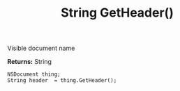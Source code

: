 ﻿---
uid: crmscript_ref_NSDocument_GetHeader
title: String GetHeader()
intellisense: NSDocument.GetHeader
keywords: NSDocument, GetHeader
so.topic: reference
---

Visible document name

**Returns:** String


```crmscript
NSDocument thing;
String header  = thing.GetHeader();
```


